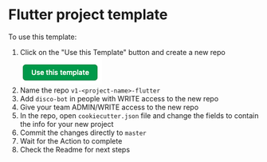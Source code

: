# Flutter project template

To use this template:
1. Click on the "Use this Template" button and create a new repo [![Use this Template](template.png "Use this Template")](https://github.com/mronestonyo/flutter-project-template/generate)
2. Name the repo `v1-<project-name>-flutter`
3. Add `disco-bot` in people with WRITE access to the new repo
4. Give your team ADMIN/WRITE access to the new repo
5. In the repo, open `cookiecutter.json` file and change the fields to contain the info for your new project
6. Commit the changes directly to `master`
7. Wait for the Action to complete
8. Check the Readme for next steps
